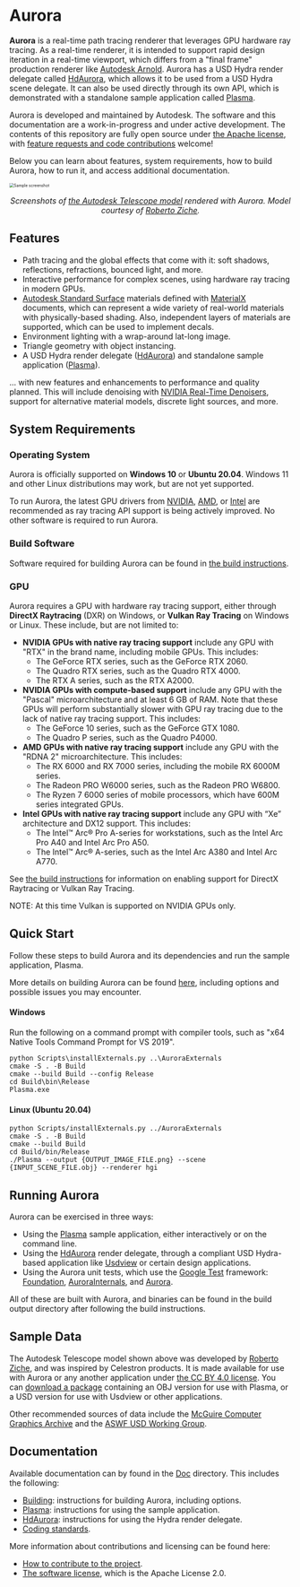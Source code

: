 # Aurora
**Aurora** is a real-time path tracing renderer that leverages GPU hardware ray tracing. As a real-time renderer, it is intended to support rapid design iteration in a real-time viewport, which differs from a "final frame" production renderer like [Autodesk Arnold](https://www.arnoldrenderer.com). Aurora has a USD Hydra render delegate called [HdAurora](Doc/HdAurora.md), which allows it to be used from a USD Hydra scene delegate. It can also be used directly through its own API, which is demonstrated with a standalone sample application called [Plasma](Doc/Plasma.md).

Aurora is developed and maintained by Autodesk. The software and this documentation are a work-in-progress and under active development. The contents of this repository are fully open source under [the Apache license](LICENSE.md), with [feature requests and code contributions](CONTRIBUTING.md) welcome!

Below you can learn about features, system requirements, how to build Aurora, how to run it, and access additional documentation.

<img src="Doc/sample.jpg" alt="Sample screenshot" style="zoom:50%;" />

<p align="center"><i>Screenshots of <a href="#sample-data">the Autodesk Telescope model</a> rendered with Aurora. Model courtesy of <a href="https://robertoziche.com">Roberto Ziche</a>.</i></p>

## Features

- Path tracing and the global effects that come with it: soft shadows, reflections, refractions, bounced light, and more.
- Interactive performance for complex scenes, using hardware ray tracing in modern GPUs.
- [Autodesk Standard Surface](https://autodesk.github.io/standard-surface) materials defined with [MaterialX](https://materialx.org) documents, which can represent a wide variety of real-world materials with physically-based shading. Also, independent layers of materials are supported, which can be used to implement decals.
- Environment lighting with a wrap-around lat-long image.
- Triangle geometry with object instancing.
- A USD Hydra render delegate ([HdAurora](Doc/HdAurora.md)) and standalone sample application ([Plasma](Doc/Plasma.md)).

... with new features and enhancements to performance and quality planned. This will include denoising with [NVIDIA Real-Time Denoisers](https://developer.nvidia.com/rtx/ray-tracing/rt-denoisers), support for alternative material models, discrete light sources, and more.

## System Requirements

### Operating System

Aurora is officially supported on **Windows 10** or **Ubuntu 20.04**. Windows 11 and other Linux distributions may work, but are not yet supported.

To run Aurora, the latest GPU drivers from [NVIDIA](https://www.nvidia.com/download/index.aspx), [AMD](https://www.amd.com/en/support), or [Intel](https://www.intel.com/content/www/us/en/download-center/home.html) are recommended as ray tracing API support is being actively improved. No other software is required to run Aurora.

### Build Software

Software required for building Aurora can be found in [the build instructions](Doc/Build.md).

### GPU

Aurora requires a GPU with hardware ray tracing support, either through **DirectX Raytracing** (DXR) on Windows, or **Vulkan Ray Tracing** on Windows or Linux. These include, but are not limited to:

- **NVIDIA GPUs with native ray tracing support** include any GPU with "RTX" in the brand name, including mobile GPUs. This includes:
  - The GeForce RTX series, such as the GeForce RTX 2060.
  - The Quadro RTX series, such as the Quadro RTX 4000.
  - The RTX A series, such as the RTX A2000.
- **NVIDIA GPUs with compute-based support** include any GPU with the "Pascal" microarchitecture and at least 6 GB of RAM. Note that these GPUs will perform substantially slower with GPU ray tracing due to the lack of native ray tracing support. This includes:
  - The GeForce 10 series, such as the GeForce GTX 1080.
  - The Quadro P series, such as the Quadro P4000.
- **AMD GPUs with native ray tracing support** include any GPU with the "RDNA 2" microarchitecture. This includes:
  - The RX 6000 and RX 7000 series, including the mobile RX 6000M series.
  - The Radeon PRO W6000 series, such as the Radeon PRO W6800.
  - The Ryzen 7 6000 series of mobile processors, which have 600M series integrated GPUs.
- **Intel GPUs with native ray tracing support** include any GPU with “Xe” architecture and DX12 support. This includes:
  - The Intel™ Arc® Pro A-series for workstations, such as the Intel Arc Pro A40 and Intel Arc Pro A50.
  - The Intel™ Arc® A-series, such as the Intel Arc A380 and Intel Arc A770.

See [the build instructions](Doc/Build.md) for information on enabling support for DirectX Raytracing or Vulkan Ray Tracing.

NOTE: At this time Vulkan is supported on NVIDIA GPUs only.

## Quick Start

Follow these steps to build Aurora and its dependencies and run the sample application, Plasma.

More details on building Aurora can be found [here](Doc/Build.md), including options and possible issues you may encounter.

#### Windows

Run the following on a command prompt with compiler tools, such as "x64 Native Tools Command Prompt for VS 2019".

```
python Scripts\installExternals.py ..\AuroraExternals
cmake -S . -B Build
cmake --build Build --config Release
cd Build\bin\Release
Plasma.exe
```
#### Linux (Ubuntu 20.04)
```
python Scripts/installExternals.py ../AuroraExternals
cmake -S . -B Build
cmake --build Build
cd Build/bin/Release
./Plasma --output {OUTPUT_IMAGE_FILE.png} --scene {INPUT_SCENE_FILE.obj} --renderer hgi
```
## Running Aurora

Aurora can be exercised in three ways:

- Using the [Plasma](Doc/Plasma.md) sample application, either interactively or on the command line.
- Using the [HdAurora](Doc/HdAurora.md) render delegate, through a compliant USD Hydra-based application like [Usdview](https://graphics.pixar.com/usd/release/toolset.html) or certain design applications.
- Using the Aurora unit tests, which use the [Google Test](https://github.com/google/googletest) framework: [Foundation](Tests/Foundation), [AuroraInternals](Tests/AuroraInternals), and [Aurora](Tests/Aurora).

All of these are built with Aurora, and binaries can be found in the build output directory after following the build instructions.

## Sample Data

The Autodesk Telescope model shown above was developed by [Roberto Ziche](https://robertoziche.com), and was inspired by Celestron products. It is made available for use with Aurora or any another application under [the CC BY 4.0 license](https://creativecommons.org/licenses/by/4.0). You can [download a package](https://drive.google.com/file/d/1RM09qDOGcRinLJTbXCsiRfQrHmKA-1aN/view?usp=share_link) containing an OBJ version for use with Plasma, or a USD version for use with Usdview or other applications.

Other recommended sources of data include the [McGuire Computer Graphics Archive](https://casual-effects.com/data) and the [ASWF USD Working Group](https://wiki.aswf.io/display/WGUSD/Sample+Assets).

## Documentation

Available documentation can by found in the [Doc](Doc) directory. This includes the following:

- [Building](Doc/Build.md): instructions for building Aurora, including options.
- [Plasma](Doc/Plasma.md): instructions for using the sample application.
- [HdAurora](Doc/HdAurora.md): instructions for using the Hydra render delegate.
- [Coding standards](Doc/CodingStandards.md).

More information about contributions and licensing can be found here:
- [How to contribute to the project](CONTRIBUTING.md).
- [The software license](LICENSE.md), which is the Apache License 2.0.
